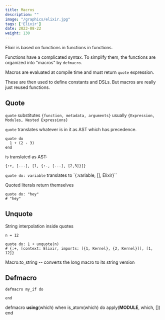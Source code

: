 ```yaml
---
title: Macros
description: "" 
image: "/graphics/elixir.jpg"
tags: ['Elixir']
date: 2023-08-22
weight: 130
---
```



Elixir is based on functions in functions in functions. 

Functions have a complicated syntax. To simplify them, the functions are organized into "macros" by `defmacro`. 

Macros are evaluated at compile time and must return `quote` expression. 

These are then used to define constants and DSLs. But macros are really just reused functions. 



## Quote

`quote` substitutes `{function, metadata, arguments}` usually `{Expression, Modules, Nested Expressions}`

`quote` translates whatever is in it as AST which has precedence. 



```
quote do 
  1 + (2 - 3)
end
```

is translated as AST:

`{:+, [...], [1, {:-, [...], [2,3]}]}`



`quote do: variable` translates to `{:variable, [], Elixir}``


Quoted literals return themselves

```
quote do: "hey"
# "hey"
```


## Unquote

String interpolation inside quotes

```
n = 12

quote do: 1 + unquote(n)
# {:+, [context: Elixir, imports: [{1, Kernel}, {2, Kernel}]], [1, 12]}
```



Macro.to_string -- converts the long macro to its string version


## Defmacro

```
defmacro my_if do

end
```

  defmacro __using__(which) when is_atom(which) do
    apply(__MODULE__, which, [])
  end


<!-- grok is to simplify -->

<!--   def some_method do
    quote do
      use Phoenix.Router, helpers: false

      # Import common connection and controller functions to use in pipelines
      import Plug.Conn
      import Phoenix.Controller
      import Phoenix.LiveView.Router
    end
  end -->
